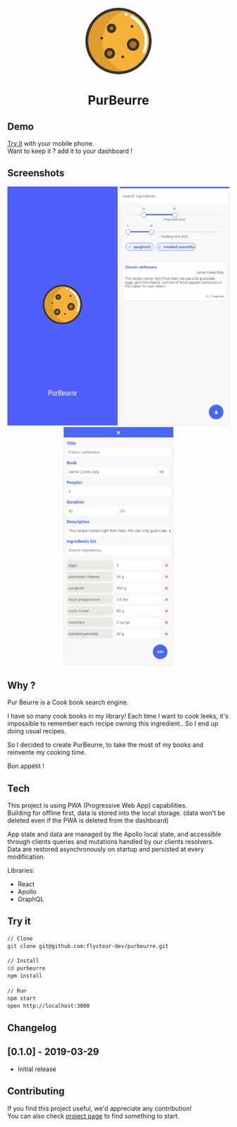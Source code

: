 <p align="center">
	<a href="https://flysteur-dev.github.io/purbeurre/" rel="noopener" target="_blank">
		<img width="150" src="https://raw.githubusercontent.com/flysteur-dev/purbeurre/master/public/icon.png" alt="PurBeurre logo">
	</a>
</p>

<h1 align="center">PurBeurre</h1>

## Demo

[Try it](https://flysteur-dev.github.io/purbeurre/) with your mobile phone.<br>
Want to keep it ? add it to your dashboard !

## Screenshots

<p align="center">
	<img src="https://raw.githubusercontent.com/flysteur-dev/purbeurre/master/public/1.png" width="250px" alt="splashscreen">
	<img src="https://raw.githubusercontent.com/flysteur-dev/purbeurre/master/public/2.png" width="250px" alt="recipes list">
	<img src="https://raw.githubusercontent.com/flysteur-dev/purbeurre/master/public/3.png" width="250px" alt="add recipe">
</p>

## Why ?

Pur Beurre is a Cook book search engine.<br>

I have so many cook books in my library! Each time I want to cook leeks, it's impossible to remember each recipe owning this ingredient.. So I end up doing usual recipes.<br>

So I decided to create PurBeurre, to take the most of my books and reinvente my cooking time.<br>

Bon appétit !<br>

## Tech

This project is using PWA (Progressive Web App) capabilities.<br>
Building for offline first, data is stored into the local storage. (data won't be deleted even if the PWA is deleted from the dashboard)

App state and data are managed by the Apollo local state, and accessible through clients queries and mutations handled by our clients resolvers.<br>
Data are restored asynchronously on startup and persisted at every modification.

Libraries:
- React
- Apollo
- GraphQL

## Try it

```sh
// Clone
git clone git@github.com:flysteur-dev/purbeurre.git

// Install
cd purbeurre
npm install

// Run
npm start
open http://localhost:3000
```

## Changelog
## [0.1.0] - 2019-03-29
- Initial release

## Contributing

If you find this project useful, we'd appreciate any contribution!<br>
You can also check [project page](https://github.com/flysteur-dev/purbeurre/projects/3) to find something to start.
